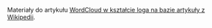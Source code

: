 Materiały do artykułu [WordCloud w kształcie loga na bazie artykuły z Wikipedii](https://www.danetyk.pl/poradniki/wordcloud-w-ksztalcie-loga-na-bazie-artykulu-z-wikipedii.html).